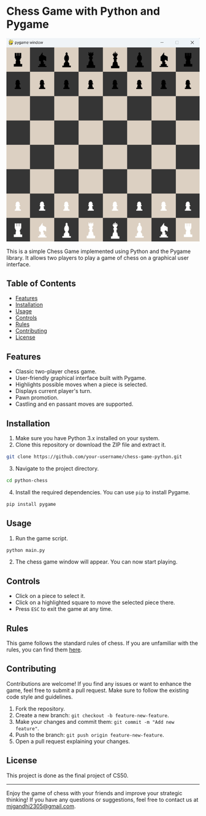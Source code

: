 # Chess Game with Python and Pygame

![Chess Game Screenshot](Screenshot.png)

This is a simple Chess Game implemented using Python and the Pygame library. It allows two players to play a game of chess on a graphical user interface.

## Table of Contents

- [Features](#features)
- [Installation](#installation)
- [Usage](#usage)
- [Controls](#controls)
- [Rules](#rules)
- [Contributing](#contributing)
- [License](#license)

## Features

- Classic two-player chess game.
- User-friendly graphical interface built with Pygame.
- Highlights possible moves when a piece is selected.
- Displays current player's turn.
- Pawn promotion.
- Castling and en passant moves are supported.

## Installation

1. Make sure you have Python 3.x installed on your system.
2. Clone this repository or download the ZIP file and extract it.

```bash
git clone https://github.com/your-username/chess-game-python.git
```

3. Navigate to the project directory.

```bash
cd python-chess
```

4. Install the required dependencies. You can use `pip` to install Pygame.

```bash
pip install pygame
```

## Usage

1. Run the game script.

```bash
python main.py
```

2. The chess game window will appear. You can now start playing.

## Controls

- Click on a piece to select it.
- Click on a highlighted square to move the selected piece there.
- Press `ESC` to exit the game at any time.

## Rules

This game follows the standard rules of chess. If you are unfamiliar with the rules, you can find them [here](https://www.chess.com/learn-how-to-play-chess).

## Contributing

Contributions are welcome! If you find any issues or want to enhance the game, feel free to submit a pull request. Make sure to follow the existing code style and guidelines.

1. Fork the repository.
2. Create a new branch: `git checkout -b feature-new-feature`.
3. Make your changes and commit them: `git commit -m "Add new feature"`.
4. Push to the branch: `git push origin feature-new-feature`.
5. Open a pull request explaining your changes.

## License

This project is done as the final project of CS50.

---

Enjoy the game of chess with your friends and improve your strategic thinking! If you have any questions or suggestions, feel free to contact us at mjgandhi2305@gmail.com.
